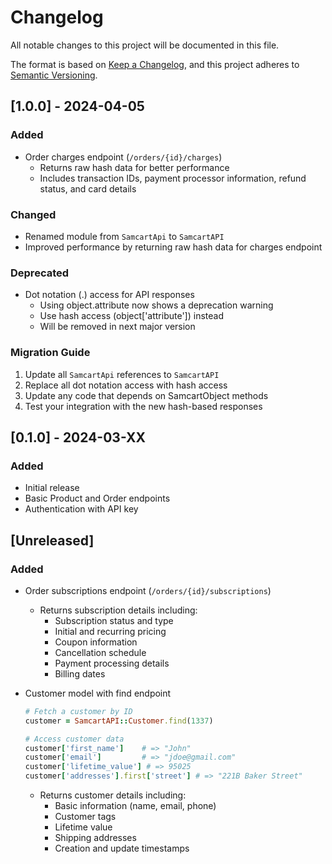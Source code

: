 # Changelog

All notable changes to this project will be documented in this file.

The format is based on [Keep a Changelog](https://keepachangelog.com/en/1.0.0/),
and this project adheres to [Semantic Versioning](https://semver.org/spec/v2.0.0.html).

## [1.0.0] - 2024-04-05

### Added

- Order charges endpoint (`/orders/{id}/charges`)
  - Returns raw hash data for better performance
  - Includes transaction IDs, payment processor information, refund status, and card details

### Changed

- Renamed module from `SamcartApi` to `SamcartAPI`
- Improved performance by returning raw hash data for charges endpoint

### Deprecated

- Dot notation (.) access for API responses
  - Using object.attribute now shows a deprecation warning
  - Use hash access (object['attribute']) instead
  - Will be removed in next major version

### Migration Guide

1. Update all `SamcartApi` references to `SamcartAPI`
2. Replace all dot notation access with hash access
3. Update any code that depends on SamcartObject methods
4. Test your integration with the new hash-based responses

## [0.1.0] - 2024-03-XX

### Added

- Initial release
- Basic Product and Order endpoints
- Authentication with API key

## [Unreleased]

### Added

- Order subscriptions endpoint (`/orders/{id}/subscriptions`)
  - Returns subscription details including:
    - Subscription status and type
    - Initial and recurring pricing
    - Coupon information
    - Cancellation schedule
    - Payment processing details
    - Billing dates
- Customer model with find endpoint

  ```ruby
  # Fetch a customer by ID
  customer = SamcartAPI::Customer.find(1337)

  # Access customer data
  customer['first_name']    # => "John"
  customer['email']         # => "jdoe@gmail.com"
  customer['lifetime_value'] # => 95025
  customer['addresses'].first['street'] # => "221B Baker Street"
  ```

  - Returns customer details including:
    - Basic information (name, email, phone)
    - Customer tags
    - Lifetime value
    - Shipping addresses
    - Creation and update timestamps
